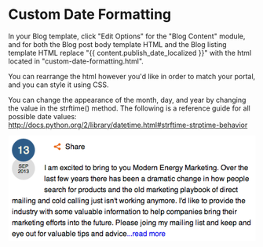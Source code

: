 Custom Date Formatting
==============================================================

In your Blog template, click "Edit Options" for the "Blog Content" module, and for both the Blog post body template HTML and the Blog listing template HTML replace "{{ content.publish_date_localized }}" with the html located in "custom-date-formatting.html".

You can rearrange the html however you'd like in order to match your portal, and you can style it using CSS.  

You can change the appearance of the month, day, and year by changing the value in the strftime() method.  The following is a reference guide for all possible date values: http://docs.python.org/2/library/datetime.html#strftime-strptime-behavior 

![alt tag](date-screenshot.png) 

